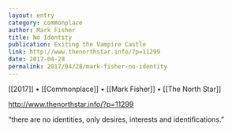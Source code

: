 ```yaml
---
layout: entry
category: commonplace
author: Mark Fisher
title: No Identity
publication: Exiting the Vampire Castle
link: http://www.thenorthstar.info/?p=11299
date: 2017-04-28
permalink: 2017/04/28/mark-fisher-no-identity
---
```


[[2017]] • [[Commonplace]] • [[Mark Fisher]] • [[The North Star]] 

http://www.thenorthstar.info/?p=11299

“there are no identities, only desires, interests and identifications.”
